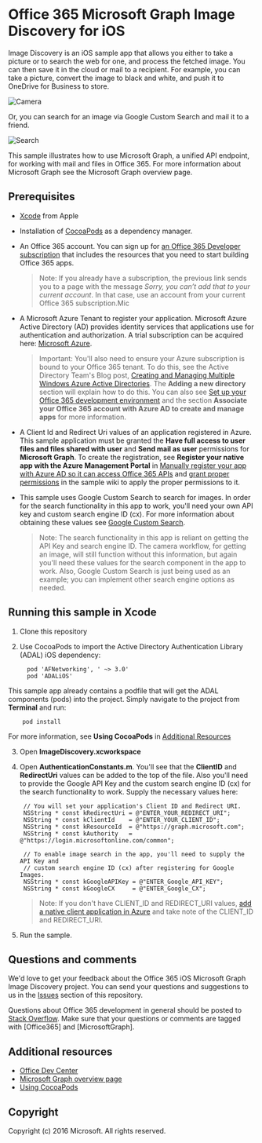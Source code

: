 # Office 365 Microsoft Graph Image Discovery for iOS

Image Discovery is an iOS sample app that allows you either to take a picture or to search the web for one, and process the fetched image. You can then save it in the cloud or mail to a recipient. For example, you can take a picture, convert the image to black and white, and push it to OneDrive for Business to store.

![Camera](https://github.com/OfficeDev/O365-iOS-Microsoft-Graph-Image-Discovery/blob/master/Images/camera.gif)

Or, you can search for an image via Google Custom Search and mail it to a friend.

![Search](https://github.com/OfficeDev/O365-iOS-Microsoft-Graph-Image-Discovery/blob/master/Images/search.gif)

This sample illustrates how to use Microsoft Graph, a unified API endpoint, for working with mail and files in Office 365. For more information about Microsoft Graph see the Microsoft Graph overview page.

## Prerequisites
* [Xcode](https://developer.apple.com/xcode/downloads/) from Apple
* Installation of [CocoaPods](https://guides.cocoapods.org/using/using-cocoapods.html) as a dependency manager.
* An Office 365 account. You can sign up for [an Office 365 Developer subscription](https://profile.microsoft.com/RegSysProfileCenter/wizardnp.aspx?wizid=14b845d0-938c-45af-b061-f798fbb4d170&lcid=1033) that includes the resources that you need to start building Office 365 apps.

     > Note: If you already have a subscription, the previous link sends you to a page with the message *Sorry, you can’t add that to your current account*. In that case, use an account from your current Office 365 subscription.Mic
* A Microsoft Azure Tenant to register your application. Microsoft Azure Active Directory (AD) provides identity services that applications use for authentication and authorization. A trial subscription can be acquired here: [Microsoft Azure](https://account.windowsazure.com/SignUp).

     > Important: You'll also need to ensure your Azure subscription is bound to your Office 365 tenant. To do this, see the Active Directory Team's Blog post, [Creating and Managing Multiple Windows Azure Active Directories](http://blogs.technet.com/b/ad/archive/2013/11/08/creating-and-managing-multiple-windows-azure-active-directories.aspx). The **Adding a new directory** section will explain how to do this. You can also see [Set up your Office 365 development environment](https://msdn.microsoft.com/office/office365/howto/setup-development-environment#bk_CreateAzureSubscription) and the section **Associate your Office 365 account with Azure AD to create and manage apps** for more information.
      
* A Client Id and Redirect Uri values of an application registered in Azure. This sample application must be granted the **Have full access to user files and files shared with user** and **Send mail as user** permissions for **Microsoft Graph**. To create the registration, see **Register your native app with the Azure Management Portal** in [Manually register your app with Azure AD so it can access Office 365 APIs](https://msdn.microsoft.com/en-us/office/office365/howto/add-common-consent-manually) and [grant proper permissions](https://github.com/OfficeDev/O365-iOS-Microsoft-Graph-Connect/wiki/Grant-permissions-to-the-Connect-application-in-Azure) in the sample wiki to apply the proper permissions to it.

* This sample uses Google Custom Search to search for images. In order for the search functionality in this app to work, you'll need your own API key and custom search engine ID (cx). For more information about obtaining these values see [Google Custom Search](https://developers.google.com/custom-search/docs/overview). 

   > Note: The search functionality in this app is reliant on getting the API Key and search engine ID. The camera workflow, for getting an image, will still function without this information, but again you'll need these values for the search component in the app to work. Also, Google Custom Search is just being used as an example; you can implement other search engine options as needed.

       
## Running this sample in Xcode

1. Clone this repository
2. Use CocoaPods to import the Active Directory Authentication Library (ADAL) iOS dependency:
        
	     pod 'AFNetworking', ' ~> 3.0'
	     pod 'ADALiOS'

 This sample app already contains a podfile that will get the ADAL components (pods) into  the project. Simply navigate to the project from **Terminal** and run: 
        
        pod install
        
   For more information, see **Using CocoaPods** in [Additional Resources](#AdditionalResources)
  
3. Open **ImageDiscovery.xcworkspace**
4. Open **AuthenticationConstants.m**. You'll see that the **ClientID** and **RedirectUri** values can be added to the top of the file. Also you'll need to provide the Google API Key and the custom search engine ID (cx) for the search functionality to work. Supply the necessary values here:

        // You will set your application's Client ID and Redirect URI.
        NSString * const kRedirectUri = @"ENTER_YOUR_REDIRECT_URI";
        NSString * const kClientId    = @"ENTER_YOUR_CLIENT_ID";
        NSString * const kResourceId  = @"https://graph.microsoft.com";
        NSString * const kAuthority   = @"https://login.microsoftonline.com/common";
        
        // To enable image search in the app, you'll need to supply the API Key and 
        // custom search engine ID (cx) after registering for Google Images.
        NSString * const kGoogleAPIKey = @"ENTER_Google_API_KEY";
        NSString * const kGoogleCX     = @"ENTER_Google_CX";

    > Note: If you don't have CLIENT_ID and REDIRECT_URI values, [add a native client application in Azure](https://msdn.microsoft.com/library/azure/dn132599.aspx#BKMK_Adding) and take note of the CLIENT\_ID and REDIRECT_URI.

5. Run the sample.


## Questions and comments

We'd love to get your feedback about the Office 365 iOS Microsoft Graph Image Discovery project. You can send your questions and suggestions to us in the [Issues](https://github.com/OfficeDev/O365-iOS-Microsoft-Graph-Image-Discovery/issues) section of this repository.

Questions about Office 365 development in general should be posted to [Stack Overflow](http://stackoverflow.com/questions/tagged/Office365+API). Make sure that your questions or comments are tagged with [Office365] and [MicrosoftGraph].


## Additional resources

* [Office Dev Center](http://dev.office.com/)
* [Microsoft Graph overview page](https://graph.microsoft.io)
* [Using CocoaPods](https://guides.cocoapods.org/using/using-cocoapods.html)

## Copyright
Copyright (c) 2016 Microsoft. All rights reserved.

